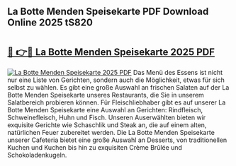 ## La Botte Menden Speisekarte PDF Download Online 2025 tS820

# <h2><a href="http://gcbiba.nevu.top/?p=La+Botte+Menden+Speisekarte">🔗 👉🔴 La Botte Menden Speisekarte 2025 PDF</a></h2>

[![La Botte Menden Speisekarte 2025 PDF](https://i.imgur.com/dBaPXMq.png)](http://gcbiba.nevu.top/?p=La+Botte+Menden+Speisekarte)
Das Menü des Essens ist nicht nur eine Liste von Gerichten, sondern auch die Möglichkeit, etwas für sich selbst zu wählen. Es gibt eine große Auswahl an frischen Salaten auf der La Botte Menden Speisekarte unseres Restaurants, die Sie in unserem Salatbereich probieren können. Für Fleischliebhaber gibt es auf unserer La Botte Menden Speisekarte eine Auswahl an Gerichten: Rindfleisch, Schweinefleisch, Huhn und Fisch. Unseren Auserwählten bieten wir exquisite Gerichte wie Schaschlik und Steak an, die auf einem alten, natürlichen Feuer zubereitet werden. Die La Botte Menden Speisekarte unserer Cafeteria bietet eine große Auswahl an Desserts, von traditionellen Kuchen und Kuchen bis hin zu exquisiten Crème Brûlée und Schokoladenkugeln.
